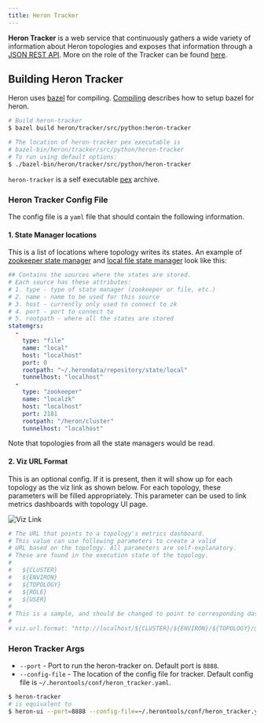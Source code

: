 ```yaml
---
title: Heron Tracker
---
```


**Heron Tracker** is a web service that continuously gathers a wide
variety of information about Heron topologies and exposes
that information through a [JSON REST API](heron-tracker-api).
More on the role of the Tracker can be found
[here](../../concepts/architecture#heron-tracker).

## Building Heron Tracker

Heron uses [bazel](http://bazel.io/) for compiling.
[Compiling](../../developers/compiling/compiling) describes how to setup bazel
for heron.

```bash
# Build heron-tracker
$ bazel build heron/tracker/src/python:heron-tracker

# The location of heron-tracker pex executable is
# bazel-bin/heron/tracker/src/python/heron-tracker
# To run using default options:
$ ./bazel-bin/heron/tracker/src/python/heron-tracker
```

`heron-tracker` is a self executable
[pex](https://pex.readthedocs.io/en/latest/whatispex.html) archive.

### Heron Tracker Config File

The config file is a `yaml` file that should contain the following information.

#### 1. State Manager locations

This is a list of locations where topology writes its states. An example of
[zookeeper state manager](deployment/statemanagers/zookeeper) and
[local file state manager](deployment/statemanagers/locafs) look like this:

```yaml
## Contains the sources where the states are stored.
# Each source has these attributes:
# 1. type - type of state manager (zookeeper or file, etc.)
# 2. name - name to be used for this source
# 3. host - currently only used to connect to zk
# 4. port - port to connect to
# 5. rootpath - where all the states are stored
statemgrs:
  -
    type: "file"
    name: "local"
    host: "localhost"
    port: 0
    rootpath: "~/.herondata/repository/state/local"
    tunnelhost: "localhost"
  -
    type: "zookeeper"
    name: "localzk"
    host: "localhost"
    port: 2181
    rootpath: "/heron/cluster"
    tunnelhost: "localhost"
```

Note that topologies from all the state managers would be read.

#### 2. Viz URL Format

This is an optional config. If it is present, then it will show up for each
topology as the viz link as shown below. For each topology, these parameters
will be filled appropriately. This parameter can be used to link metrics
dashboards with topology UI page.

![Viz Link](/img/viz-link.png)

```yaml
# The URL that points to a topology's metrics dashboard.
# This value can use following parameters to create a valid
# URL based on the topology. All parameters are self-explanatory.
# These are found in the execution state of the topology.
#
#   ${CLUSTER}
#   ${ENVIRON}
#   ${TOPOLOGY}
#   ${ROLE}
#   ${USER}
#
# This is a sample, and should be changed to point to corresponding dashboard.
#
# viz.url.format: "http://localhost/${CLUSTER}/${ENVIRON}/${TOPOLOGY}/${ROLE}/${USER}"
```

### Heron Tracker Args

* `--port` - Port to run the heron-tracker on. Default port is `8888`.
* `--config-file` - The location of the config file for tracker. Default config
  file is `~/.herontools/conf/heron_tracker.yaml`.

```bash
$ heron-tracker
# is equivalent to
$ heron-ui --port=8888 --config-file=~/.herontools/conf/heron_tracker.yaml
```

